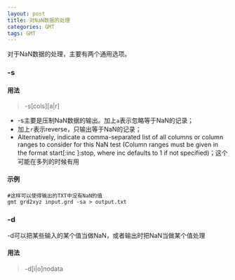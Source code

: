 ```yaml
---
layout: post
title: 对NaN数据的处理
categories: GMT
tags: GMT
---
```

对于NaN数据的处理，主要有两个通用选项。
### -s
#### 用法
> -s[cols][a|r]

- -s主要是压制NaN数据的输出。加上`a`表示忽略等于NaN的记录；
- 加上`r`表示reverse，只输出等于NaN的记录；
- Alternatively, indicate a comma-separated list of all columns or column ranges to consider for this NaN test (Column ranges must be given in the format start[:inc ]:stop, where inc defaults to 1 if not specified)；这个可能在多列的时候有用

#### 示例
```shell
#这样可以使得输出的TXT中没有NaN的值
gmt grd2xyz input.grd -sa > output.txt
```
### -d
-d可以把某些输入的某个值当做NaN，或者输出时把NaN当做某个值处理
#### 用法
> -d[i|o]nodata

